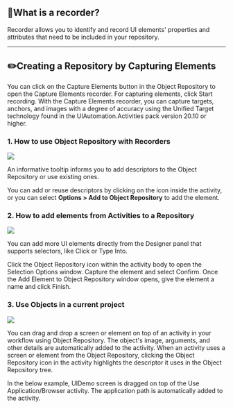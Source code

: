 ## 🤔What is a recorder?

Recorder allows you to identify and record UI elements' properties and attributes that need to be included in your repository.

---
## ✏️Creating a Repository by Capturing Elements

You can click on the Capture Elements button in the Object Repository to open the Capture Elements recorder. For capturing elements, click Start recording. With the Capture Elements recorder, you can capture targets, anchors, and images with a degree of accuracy using the Unified Target technology found in the UIAutomation.Activities pack version 20.10 or higher.

### 1. How to use Object Repository with Recorders

![](https://academy.uipath.com/content/academy_/scorm/public/learning-plan/VHstOacrJGuXlPemuyXmw/1gImSvmbVeA7fDGGkrDHxh/6wSw-t3NbEJthbq6_TTAMTXiuVDUAARg_SCORM2004.4_240918_v2/scormcontent/assets/Recorder_NOPROCESS_.PNG)

An informative tooltip informs you to add descriptors to the Object Repository or use existing ones.

You can add or reuse descriptors by clicking on the icon inside the activity, or you can select **Options > Add to Object Repository** to add the element.

### 2. How to add elements from Activities to a Repository

![](https://academy.uipath.com/content/academy_/scorm/public/learning-plan/VHstOacrJGuXlPemuyXmw/1gImSvmbVeA7fDGGkrDHxh/6wSw-t3NbEJthbq6_TTAMTXiuVDUAARg_SCORM2004.4_240918_v2/scormcontent/assets/adding%20activity_NOPROCESS_.png)

You can add more UI elements directly from the Designer panel that supports selectors, like Click or Type Into. 

Click the Object Repository icon within the activity body to open the Selection Options window. Capture the element and select Confirm. Once the Add Element to Object Repository window opens, give the element a name and click Finish.

### 3. Use Objects in a current project

![](https://academy.uipath.com/content/academy_/scorm/public/learning-plan/VHstOacrJGuXlPemuyXmw/1gImSvmbVeA7fDGGkrDHxh/6wSw-t3NbEJthbq6_TTAMTXiuVDUAARg_SCORM2004.4_240918_v2/scormcontent/assets/dragobject_NOPROCESS_.png)

You can drag and drop a screen or element on top of an activity in your workflow using Object Repository. The object's image, arguments, and other details are automatically added to the activity. When an activity uses a screen or element from the Object Repository, clicking the Object Repository icon in the activity highlights the descriptor it uses in the Object Repository tree. 

In the below example, UIDemo screen is dragged on top of the Use Application/Browser activity. The application path is automatically added to the activity.